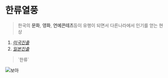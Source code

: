 # 한류열풍

> 한국의 **문화**, **영화**, **연예콘테츠**등이 유행이 되면서 다른나라에서 인기를 얻는 현상

1. [*미국진출*](http://blog.naver.com/cowbowbo/60045888164)
2. [*일본진출*][Japaness]

> \`한류\`

![보아](http://kinimage.naver.net/20120926_135/1348609527183bhGyA_JPEG/AgZTwhUCAAASVRq.jpg?type=w620)

[Japaness]: http://cafe.naver.com/amurospace/13080
